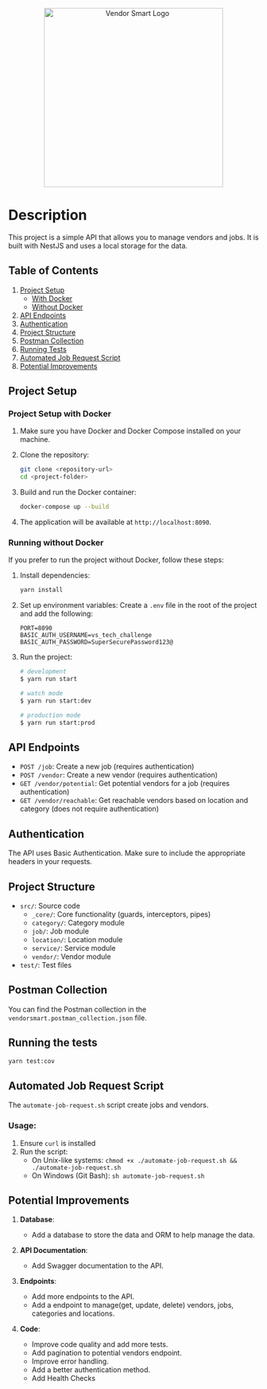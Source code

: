 <p align="center">
  <a href="https://vendorsmart.com/" target="blank"><img src="https://vendorsmart.com/vs/assets/media/svg/logos/vendor-smart.svg" width="360" alt="Vendor Smart Logo" /></a>
</p>

# Description

This project is a simple API that allows you to manage vendors and jobs. It is built with NestJS and uses a local storage for the data.

## Table of Contents

1. [Project Setup](#project-setup)
    - [With Docker](#project-setup-with-docker)
    - [Without Docker](#running-without-docker)
2. [API Endpoints](#api-endpoints)
3. [Authentication](#authentication)
4. [Project Structure](#project-structure)
5. [Postman Collection](#postman-collection)
6. [Running Tests](#running-the-tests)
7. [Automated Job Request Script](#automated-job-request-script)
8. [Potential Improvements](#potential-improvements)

## Project Setup

### Project Setup with Docker

1. Make sure you have Docker and Docker Compose installed on your machine.

2. Clone the repository:

    ```bash
    git clone <repository-url>
    cd <project-folder>
    ```

3. Build and run the Docker container:

    ```bash
    docker-compose up --build
    ```

4. The application will be available at `http://localhost:8090`.

### Running without Docker

If you prefer to run the project without Docker, follow these steps:

1. Install dependencies:

    ```bash
    yarn install
    ```

2. Set up environment variables:
   Create a `.env` file in the root of the project and add the following:

    ```
    PORT=8090
    BASIC_AUTH_USERNAME=vs_tech_challenge
    BASIC_AUTH_PASSWORD=SuperSecurePassword123@
    ```

3. Run the project:

    ```bash
    # development
    $ yarn run start

    # watch mode
    $ yarn run start:dev

    # production mode
    $ yarn run start:prod
    ```

## API Endpoints

-   `POST /job`: Create a new job (requires authentication)
-   `POST /vendor`: Create a new vendor (requires authentication)
-   `GET /vendor/potential`: Get potential vendors for a job (requires authentication)
-   `GET /vendor/reachable`: Get reachable vendors based on location and category (does not require authentication)

## Authentication

The API uses Basic Authentication. Make sure to include the appropriate headers in your requests.

## Project Structure

-   `src/`: Source code
    -   `_core/`: Core functionality (guards, interceptors, pipes)
    -   `category/`: Category module
    -   `job/`: Job module
    -   `location/`: Location module
    -   `service/`: Service module
    -   `vendor/`: Vendor module
-   `test/`: Test files

## Postman Collection

You can find the Postman collection in the `vendorsmart.postman_collection.json` file.

## Running the tests

```bash
yarn test:cov
```

## Automated Job Request Script

The `automate-job-request.sh` script create jobs and vendors.

### Usage:

1. Ensure `curl` is installed
2. Run the script:
    - On Unix-like systems: `chmod +x ./automate-job-request.sh && ./automate-job-request.sh`
    - On Windows (Git Bash): `sh automate-job-request.sh`

## Potential Improvements

1. **Database**:

    - Add a database to store the data and ORM to help manage the data.

2. **API Documentation**:

    - Add Swagger documentation to the API.

3. **Endpoints**:

    - Add more endpoints to the API.
    - Add a endpoint to manage(get, update, delete) vendors, jobs, categories and
      locations.

4. **Code**:
    - Improve code quality and add more tests.
    - Add pagination to potential vendors endpoint.
    - Improve error handling.
    - Add a better authentication method.
    - Add Health Checks
